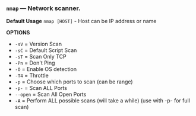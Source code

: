 ### `nmap` — Network scanner.

**Default Usage**
	`nmap [HOST]` - Host can be IP address or name 

**OPTIONS**
- `-sV` = Version Scan
- `-sC` = Default Script Scan
- `-sT` = Scan Only TCP
- `-Pn` = Don't Ping
- `-O` = Enable OS detection
- `-T4` = Throttle
- `-p` = Choose which ports to scan (can be range)
- `-p-` = Scan ALL Ports
- `--open` = Scan All Open Ports
- `-A` = Perform ALL possible scans (will take a while) (use with -p- for full scan)
